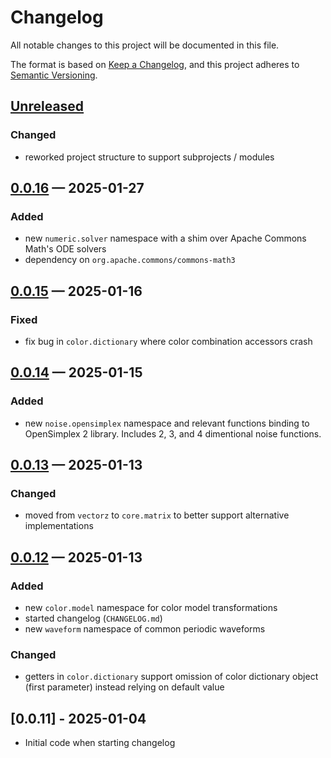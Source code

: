 # Changelog

All notable changes to this project will be documented in this file.

The format is based on [Keep a Changelog](https://keepachangelog.com/en/1.1.0/),
and this project adheres to [Semantic Versioning](https://semver.org/spec/v2.0.0.html).

## [Unreleased]
### Changed
- reworked project structure to support subprojects / modules

## [0.0.16] — 2025-01-27
### Added
- new `numeric.solver` namespace with a shim over Apache Commons Math's ODE solvers
- dependency on `org.apache.commons/commons-math3`

## [0.0.15] — 2025-01-16
### Fixed
- fix bug in `color.dictionary` where color combination accessors crash

## [0.0.14] — 2025-01-15
### Added
- new `noise.opensimplex` namespace and relevant functions binding to OpenSimplex 2 library. Includes 2, 3, and 4 dimentional noise functions.

## [0.0.13] — 2025-01-13
### Changed
- moved from `vectorz` to `core.matrix` to better support alternative implementations

## [0.0.12] — 2025-01-13
### Added
- new `color.model` namespace for color model transformations
- started changelog (`CHANGELOG.md`)
- new `waveform` namespace of common periodic waveforms

### Changed
- getters in `color.dictionary` support omission of color dictionary object (first parameter) instead relying on default value

## [0.0.11] - 2025-01-04
- Initial code when starting changelog

[0.0.12]: https://github.com/sdedovic/artlib-core/compare/0.0.11...0.0.12
[0.0.13]: https://github.com/sdedovic/artlib-core/compare/0.0.12...0.0.13
[0.0.14]: https://github.com/sdedovic/artlib-core/compare/0.0.13...0.0.14
[0.0.15]: https://github.com/sdedovic/artlib-core/compare/0.0.14...0.0.15
[0.0.16]: https://github.com/sdedovic/artlib-core/compare/0.0.15...0.0.16
[0.1.0]: https://github.com/sdedovic/artlib-core/compare/0.0.16...0.1.0
[0.1.0]: https://github.com/sdedovic/artlib-core/compare/0.1.0...0.1.0
[0.0.17]: https://github.com/sdedovic/artlib-core/compare/0.1.0...0.0.17
[Unreleased]: https://github.com/sdedovic/artlib-core/compare/0.0.17...HEAD
